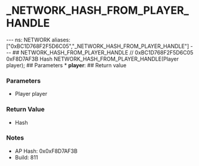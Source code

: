 # _NETWORK_HASH_FROM_PLAYER_HANDLE

--- ns: NETWORK aliases: ["0xBC1D768F2F5D6C05","_NETWORK_HASH_FROM_PLAYER_HANDLE"] --- ## NETWORK_HASH_FROM_PLAYER_HANDLE  // 0xBC1D768F2F5D6C05 0xF8D7AF3B Hash NETWORK_HASH_FROM_PLAYER_HANDLE(Player player);   ## Parameters * **player**:  ## Return value

### Parameters
* Player player

### Return Value
* Hash

### Notes
* AP Hash: 0x0xF8D7AF3B
* Build: 811

